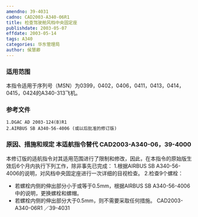 ```yaml
---
amendno: 39-4031
cadno: CAD2003-A340-06R1
title: 检查驾驶舱风档中央固定座
publishdate: 2003-05-07
effdate: 2003-05-14
tags: A340
categories: 华东管理局
author: 侯慧卿
---
```


### 适用范围 
本指令适用于序列号（MSN）为0399，0402，0406，0411，0413，0414，0415，0424的A340-313飞机。

### 参考文件
    1.DGAC AD 2003-124(B)R1  
    2.AIRBUS SB A340-56-4006 (或以后批准的修订版) 

### 原因、措施和规定 本适航指令替代 CAD2003-A340-06，39-4000 
本修订版的适航指令对其适用范围进行了限制和修改，因此，在本指令的原始版生效后6个月内执行下列工作，除非事先已完成： 
    1.根据AIRBUS SB A340-56-4006的说明，对风档中央固定座进行一次详细的目视检查。 
    2.检查9个螺栓： 
- 若螺栓内侧的伸出部分小于或等于0.5mm，根据AIRBUS SB A340-56-4006中的说明，更换螺栓和螺帽。 
- 若螺栓内侧的伸出部分大于0.5mm，则不需要采取任何措施。
       CAD2003-A340-06R1   ／39-4031 
